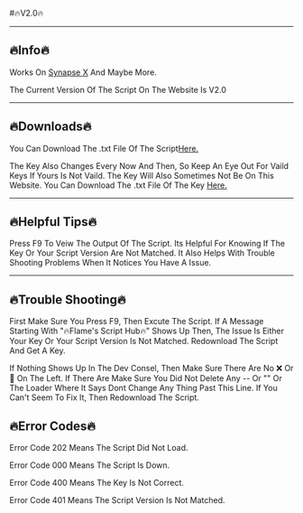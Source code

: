 #🔥V2.0🔥




_______________________________________________________________________________________________________________________________________________________________________





## 🔥Info🔥

 Works On [Synapse X](https://x.synapse.to/?adlt=strict&toWww=1&redig=D2C19EA1823A410AA8EF7AB7CF653812) And Maybe More.

The Current Version Of The Script On The Website Is V2.0





_______________________________________________________________________________________________________________________________________________________________________





## 🔥Downloads🔥

You Can Download The .txt File Of The Script[Here.](https://cdn.discordapp.com/attachments/998376310600638474/1012491692303188049/message.txt)

The Key Also Changes Every Now And Then, So Keep An Eye Out For Vaild Keys If Yours Is Not Vaild. The Key Will Also Sometimes Not Be On This Website. You Can Download The .txt File Of The Key [Here.](https://cdn.discordapp.com/attachments/998376310600638474/1010390737734598797/message.txt)





_______________________________________________________________________________________________________________________________________________________________________





## 🔥Helpful Tips🔥

Press F9 To Veiw The Output Of The Script. Its Helpful For Knowing If The Key Or Your Script Version Are Not Matched. It  Also Helps With Trouble Shooting Problems When It Notices You Have A Issue.






_______________________________________________________________________________________________________________________________________________________________________




## 🔥Trouble Shooting🔥

First Make Sure You Press F9, Then Excute The Script. If A Message Starting With "🔥Flame's Script Hub🔥" Shows Up Then, The Issue Is Either Your Key Or Your Script Version Is Not Matched. Redownload The Script And Get A Key.

If Nothing Shows Up In The Dev Consel, Then Make Sure There Are No ❌ Or 🔴 On The Left. If There Are Make Sure You Did Not Delete Any -- Or "" Or The Loader Where It Says Dont Change Any Thing Past This Line. If You Can't Seem To Fix It, Then Redownload The Script.

## 🔥Error Codes🔥

Error Code 202 Means The Script Did Not Load.

Error Code 000 Means The Script Is Down.

Error Code 400 Means The Key Is Not Correct.

Error Code 401 Means The Script Version Is Not Matched.
